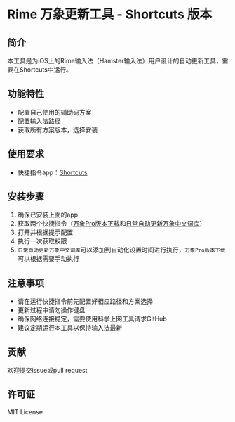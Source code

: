 # Rime 万象更新工具 - Shortcuts 版本

## 简介

本工具是为iOS上的Rime输入法（Hamster输入法）用户设计的自动更新工具，需要在Shortcuts中运行。

## 功能特性

- 配置自己使用的辅助码方案
- 配置输入法路径
- 获取所有方案版本，选择安装

## 使用要求

- 快捷指令app：[Shortcuts](https://apps.apple.com/us/app/shortcuts/id1462947752)

## 安装步骤

1. 确保已安装上面的app
2. 获取两个快捷指令（[万象Pro版本下载](https://www.icloud.com/shortcuts/8ee215300f234979b55b3b04ad66c1b7)和[日常自动更新万象中文词库](https://www.icloud.com/shortcuts/b1fd814b065c4900bcc2ea4b079a06f0)）
3. 打开并根据提示配置
4. 执行一次获取权限
5. `日常自动更新万象中文词库`可以添加到自动化设置时间进行执行，`万象Pro版本下载`可以根据需要手动执行



## 注意事项

- 请在运行快捷指令前先配置好相应路径和方案选择
- 更新过程中请勿操作键盘
- 确保网络连接稳定，需要使用科学上网工具请求GitHub
- 建议定期运行本工具以保持输入法最新

## 贡献

欢迎提交issue或pull request

## 许可证

MIT License
